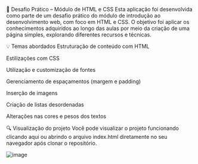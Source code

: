 📘 Desafio Prático – Módulo de HTML e CSS
Esta aplicação foi desenvolvida como parte de um desafio prático do módulo de introdução ao desenvolvimento web, com foco em HTML e CSS. O objetivo foi aplicar os conhecimentos adquiridos ao longo das aulas por meio da criação de uma página simples, explorando diferentes recursos e técnicas.

💡 Temas abordados
Estruturação de conteúdo com HTML

Estilizações com CSS

Utilização e customização de fontes

Gerenciamento de espaçamentos (margem e padding)

Inserção de imagens

Criação de listas desordenadas

Alterações nas cores e pesos dos textos

🔍 Visualização do projeto
Você pode visualizar o projeto funcionando clicando aqui ou abrindo o arquivo index.html diretamente no seu navegador após clonar o repositório.

![image](https://github.com/user-attachments/assets/319cc1b1-32f2-4596-b16e-4914aa02c637)

